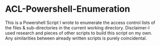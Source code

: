 # ACL-Powershell-Enumeration
This is a Powershell Script I wrote to enumerate the access control lists of the files & sub-directories in the current working directory. 
Disclaimer-I used research and pieces of other scripts to build this script on my own. Any similarities between already written scripts is purely coincidental.
